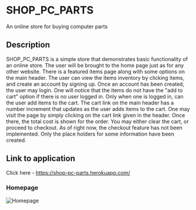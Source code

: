 # SHOP_PC_PARTS
An online store for buying computer parts

## Description
SHOP_PC_PARTS is a simple store that demonstrates basic functionality of an online store. The user will be brought to the home page just 
as for any other website. There is a featured items page along with some options on the main header. The user can view the items inventory
by clicking items, and create an account by signing up. Once an account has been created, the user may login. One will notice that the items 
do not have the "add to cart" option if there is no user logged in. Only when one is logged in, can the user add items to the cart. The cart
link on the main header has a number increment that updates as the user adds items to the cart. One may visit the page by simply clicking on the
cart link given in the header. Once there, the total cost is shown for the order. You may either clear the cart, or proceed to checkout. As of 
right now, the checkout feature has not been implemented. Only the place holders for some information have been created. 

## Link to application

Click here - https://shop-pc-parts.herokuapp.com/

### Homepage
![Homepage](./budget-tracker.JPG)
